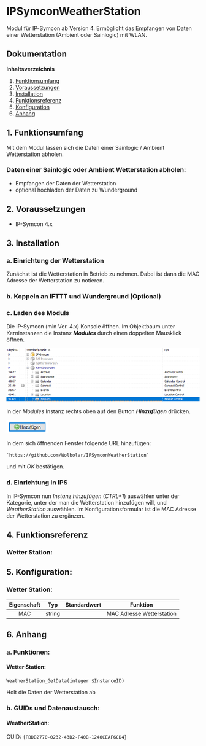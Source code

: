 # IPSymconWeatherStation

Modul für IP-Symcon ab Version 4. Ermöglicht das Empfangen von Daten einer Wetterstation (Ambient oder Sainlogic) mit WLAN.

## Dokumentation

**Inhaltsverzeichnis**

1. [Funktionsumfang](#1-funktionsumfang)  
2. [Voraussetzungen](#2-voraussetzungen)  
3. [Installation](#3-installation)  
4. [Funktionsreferenz](#4-funktionsreferenz)
5. [Konfiguration](#5-konfiguartion)  
6. [Anhang](#6-anhang)  

## 1. Funktionsumfang

Mit dem Modul lassen sich die Daten einer Sainlogic / Ambient Wetterstation abholen. 

### Daten einer Sainlogic oder Ambient Wetterstation abholen:  

 - Empfangen der Daten der Wetterstation 
 - optional hochladen der Daten zu Wunderground
  

## 2. Voraussetzungen

 - IP-Symcon 4.x


## 3. Installation

### a. Einrichtung der Wetterstation

Zunächst ist die Wetterstation in Betrieb zu nehmen. Dabei ist dann die MAC Adresse der Wetterstation zu notieren.


### b. Koppeln an IFTTT und Wunderground (Optional)



### c. Laden des Moduls


Die IP-Symcon (min Ver. 4.x) Konsole öffnen. Im Objektbaum unter Kerninstanzen die Instanz __*Modules*__ durch einen doppelten Mausklick öffnen.

![Modules](docs/Modules.png?raw=true "Modules")

In der _Modules_ Instanz rechts oben auf den Button __*Hinzufügen*__ drücken.

![Modules](docs/Hinzufuegen.png?raw=true "Hinzufügen")
 
In dem sich öffnenden Fenster folgende URL hinzufügen:

	
    `https://github.com/Wolbolar/IPSymconWeatherStation`  
    
und mit _OK_ bestätigen.    
 

### d. Einrichtung in IPS

In IP-Symcon nun _Instanz hinzufügen_ (_CTRL+1_) auswählen unter der Kategorie, unter der man die Wetterstation hinzufügen will, und _WeatherStation_ auswählen.
Im Konfigurationsformular ist die MAC Adresse der Wetterstation zu ergänzen.

## 4. Funktionsreferenz

### Wetter Station:


## 5. Konfiguration:

### Wetter Station:

| Eigenschaft | Typ     | Standardwert | Funktion                                  |
| :---------: | :-----: | :----------: | :---------------------------------------: |
| MAC         | string  |              | MAC Adresse Wetterstation                 |


## 6. Anhang

###  a. Funktionen:

#### Wetter Station:

`WeatherStation_GetData(integer $InstanceID)`

Holt die Daten der Wetterstation ab


###  b. GUIDs und Datenaustausch:

#### WeatherStation:

GUID: `{FBDB2770-0232-43D2-F40B-1240CEAF6CD4}` 




